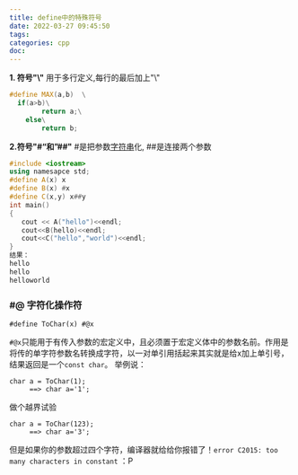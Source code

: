 ```yaml
---
title: define中的特殊符号
date: 2022-03-27 09:45:50
tags:
categories: cpp
doc:
---
```


**1. 符号"\\"**
 用于多行定义,每行的最后加上"\\"

```cpp
#define MAX(a,b)  \
  if(a>b)\
  		return a;\
  	else\
  		return b;
```

**2.符号"#“和”##"**
 \#是把参数[字符串](https://so.csdn.net/so/search?q=字符串&spm=1001.2101.3001.7020)化, ##是连接两个参数

```cpp
#include <iostream>
using namesapce std;
#define A(x) x
#define B(x) #x
#define C(x,y) x##y
int main()
{
   cout << A("hello")<<endl;
   cout<<B(hello)<<endl;
   cout<<C("hello","world")<<endl;
}
结果：
hello
hello
helloworld
```

###  #@ 字符化操作符

```
#define ToChar(x) #@x
```

`#@x`只能用于有传入参数的宏定义中，且必须置于宏定义体中的参数名前。作用是将传的单字符参数名转换成字符，以一对单引用括起来其实就是给x加上单引号，结果返回是一个`const char`。 
 举例说：

```
char a = ToChar(1);
     ==> char a='1';
```

做个越界试验

```
char a = ToChar(123);
     ==> char a='3';
```

但是如果你的参数超过四个字符，编译器就给给你报错了！`error C2015: too many characters in constant` ：P